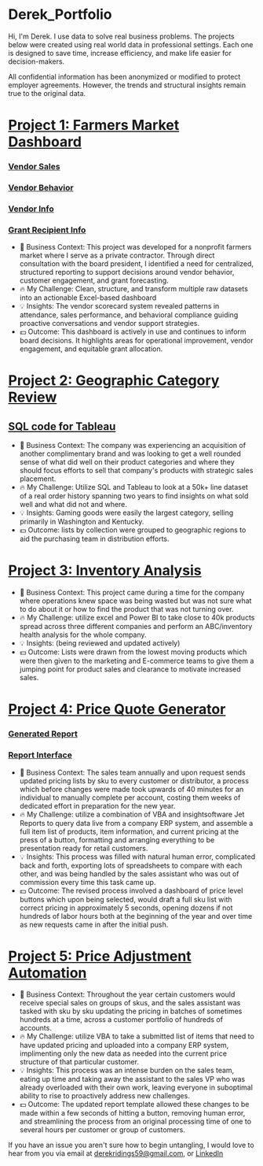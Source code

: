 # Derek_Portfolio
Hi, I'm Derek. I use data to solve real business problems. The projects below were created using real world data in professional settings. Each one is designed to save time, increase efficiency, and make life easier for decision-makers.

All confidential information has been anonymized or modified to protect employer agreements. However, the trends and structural insights remain true to the original data.

# [Project 1: Farmers Market Dashboard](https://github.com/Sync932/Derek_Portfolio/blob/main/Images/Report%20Summary.png)
### [Vendor Sales](https://github.com/Sync932/Derek_Portfolio/blob/main/Images/Vendor%20Sales.png) 
### [Vendor Behavior](https://github.com/Sync932/Derek_Portfolio/blob/main/Images/Vendor%20Behavior.png) 
### [Vendor Info](https://github.com/Sync932/Derek_Portfolio/blob/main/Images/Vendor%20Info.png) 
### [Grant Recipient Info](https://github.com/Sync932/Derek_Portfolio/blob/main/Images/Grant%20Recipient%20Info.png) 
* :briefcase: Business Context: This project was developed for a nonprofit farmers market where I serve as a private contractor. Through direct consultation with the board president, I identified a need for centralized, structured reporting to support decisions around vendor behavior, customer engagement, and grant forecasting.
* :fire: My Challenge:  Clean, structure, and transform multiple raw datasets into an actionable Excel-based dashboard
* :bulb: Insights: The vendor scorecard system revealed patterns in attendance, sales performance, and behavioral compliance guiding proactive conversations and vendor support strategies.
* :dollar: Outcome: This dashboard is actively in use and continues to inform board decisions. It highlights areas for operational improvement, vendor engagement, and equitable grant allocation.

# [Project 2: Geographic Category Review](https://public.tableau.com/app/profile/derek2697/viz/Project_16792940348160/Dashboard1?publish=yes)
## [SQL code for Tableau](https://github.com/Sync932/Derek_Portfolio/blob/main/Geographic%20SQL.txt) 
* :briefcase: Business Context: The company was experiencing an acquisition of another complimentary brand and was looking to get a well rounded sense of what did well on their product categories and where they should focus efforts to sell that company's products with strategic sales placement.
* :fire: My Challenge: Utilize SQL and Tableau to look at a 50k+ line dataset of a real order history spanning two years to find insights on what sold well and what did not and where.
* :bulb: Insights: Gaming goods were easily the largest category, selling primarily in Washington and Kentucky. 
* :dollar: Outcome: lists by collection were grouped to geographic regions to aid the purchasing team in distribution efforts.

# [Project 3: Inventory Analysis](https://github.com/Sync932/Derek_Portfolio/blob/main/Images/Inventory%20Analysis.png)
* :briefcase: Business Context: This project came during a time for the company where operations knew space was being wasted but was not sure what to do about it or how to find the product that was not turning over.
* :fire: My Challenge: utilize excel and Power BI to take close to 40k products spread across three different companies and perform an ABC/inventory health analysis for the whole company.
* :bulb: Insights: (being reviewed and updated actively)
* :dollar: Outcome: Lists were drawn from the lowest moving products which were then given to the marketing and E-commerce teams to give them a jumping point for product sales and clearance to motivate increased sales.

# [Project 4: Price Quote Generator](https://github.com/Sync932/Derek_Portfolio/blob/main/VBA%20Quote%20Generator.txt)
### [Generated Report](https://github.com/Sync932/Derek_Portfolio/blob/main/Images/Quote%20Generator%20Front%20Page.png)
### [Report Interface](https://github.com/Sync932/Derek_Portfolio/blob/main/Images/Quote%20Generator%20Controls.png)
* :briefcase: Business Context: The sales team annually and upon request sends updated pricing lists by sku to every customer or distributor, a process which before changes were made took upwards of 40 minutes for an individual to manually complete per account, costing them weeks of dedicated effort in preparation for the new year.
* :fire: My Challenge: utilize a combination of VBA and insightsoftware Jet Reports to query data live from a company ERP system, and assemble a full item list of products, item information, and current pricing at the press of a button, formatting and arranging everything to be presentation ready for retail customers.
* :bulb: Insights: This process was filled with natural human error, complicated back and forth, exporting lots of spreadsheets to compare with each other, and was being handled by the sales assistant who was out of commission every time this task came up.
* :dollar: Outcome: The revised process involved a dashboard of price level buttons which upon being selected, would draft a full sku list with correct pricing in approximately 5 seconds, opening dozens if not hundreds of labor hours both at the beginning of the year and over time as new requests came in after the initial push.

# [Project 5: Price Adjustment Automation](https://github.com/Sync932/Derek_Portfolio/blob/main/VBA%20Price%20Adjustment.txt)
* :briefcase: Business Context: Throughout the year certain customers would receive special sales on groups of skus, and the sales assistant was tasked with sku by sku updating the pricing in batches of sometimes hundreds at a time, across a customer portfolio of hundreds of accounts. 
* :fire: My Challenge: utilize VBA to take a submitted list of items that need to have updated pricing and uploaded into a company ERP system, implimenting only the new data as needed into the current price structure of that particular customer. 
* :bulb: Insights: This process was an intense burden on the sales team, eating up time and taking away the assistant to the sales VP who was already overloaded with their own work, leaving everyone in suboptimal ability to rise to proactively address new challenges. 
* :dollar: Outcome: The updated report template allowed these changes to be made within a few seconds of hitting a button, removing human error, and streamlining the process from an original processing time of one to several hours per customer or group of customers.

If you have an issue you aren't sure how to begin untangling, I would love to hear from you via email at derekridings59@gmail.com, or [LinkedIn](https://www.linkedin.com/in/derek-ridings-107a5b177/)
